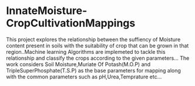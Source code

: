 # InnateMoisture-CropCultivationMappings


This project explores the relationship between the suffiency of Moisture content present in soils with the  suitability of crop that can be grown in that region..Machine learning Algorithms are implemeted to tackle this relationship and classify the crops according to the given parameters...
The work considers Soil Moisture,Muriate Of Potash(M.O.P) and TripleSuperPhosphate(T.S.P) as the base parameters for mapping along with the common parameters such as pH,Urea,Temprature etc...
